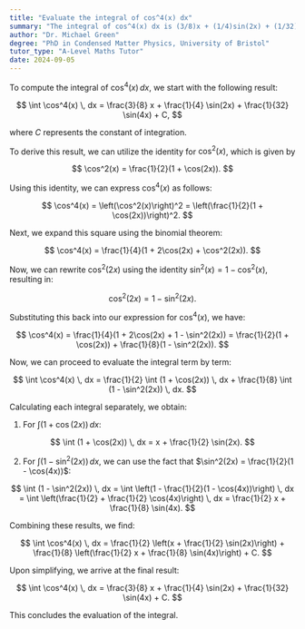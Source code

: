 ```yaml
---
title: "Evaluate the integral of cos^4(x) dx"
summary: "The integral of cos^4(x) dx is (3/8)x + (1/4)sin(2x) + (1/32)sin(4x) + C."
author: "Dr. Michael Green"
degree: "PhD in Condensed Matter Physics, University of Bristol"
tutor_type: "A-Level Maths Tutor"
date: 2024-09-05
---
```


To compute the integral of $\cos^4(x) \, dx$, we start with the following result:

$$ \int \cos^4(x) \, dx = \frac{3}{8} x + \frac{1}{4} \sin(2x) + \frac{1}{32} \sin(4x) + C, $$

where $C$ represents the constant of integration.

To derive this result, we can utilize the identity for $\cos^2(x)$, which is given by 

$$ \cos^2(x) = \frac{1}{2}(1 + \cos(2x)). $$ 

Using this identity, we can express $\cos^4(x)$ as follows:

$$ \cos^4(x) = \left(\cos^2(x)\right)^2 = \left(\frac{1}{2}(1 + \cos(2x))\right)^2. $$ 

Next, we expand this square using the binomial theorem:

$$ \cos^4(x) = \frac{1}{4}(1 + 2\cos(2x) + \cos^2(2x)). $$

Now, we can rewrite $\cos^2(2x)$ using the identity $\sin^2(x) = 1 - \cos^2(x)$, resulting in:

$$ \cos^2(2x) = 1 - \sin^2(2x). $$

Substituting this back into our expression for $\cos^4(x)$, we have:

$$ \cos^4(x) = \frac{1}{4}(1 + 2\cos(2x) + 1 - \sin^2(2x)) = \frac{1}{2}(1 + \cos(2x)) + \frac{1}{8}(1 - \sin^2(2x)). $$

Now, we can proceed to evaluate the integral term by term:

$$ \int \cos^4(x) \, dx = \frac{1}{2} \int (1 + \cos(2x)) \, dx + \frac{1}{8} \int (1 - \sin^2(2x)) \, dx. $$

Calculating each integral separately, we obtain:

1. For $\int (1 + \cos(2x)) \, dx$:

$$ \int (1 + \cos(2x)) \, dx = x + \frac{1}{2} \sin(2x). $$

2. For $\int (1 - \sin^2(2x)) \, dx$, we can use the fact that $\sin^2(2x) = \frac{1}{2}(1 - \cos(4x))$:

$$ \int (1 - \sin^2(2x)) \, dx = \int \left(1 - \frac{1}{2}(1 - \cos(4x))\right) \, dx = \int \left(\frac{1}{2} + \frac{1}{2} \cos(4x)\right) \, dx = \frac{1}{2} x + \frac{1}{8} \sin(4x). $$

Combining these results, we find:

$$ \int \cos^4(x) \, dx = \frac{1}{2} \left(x + \frac{1}{2} \sin(2x)\right) + \frac{1}{8} \left(\frac{1}{2} x + \frac{1}{8} \sin(4x)\right) + C. $$

Upon simplifying, we arrive at the final result:

$$ \int \cos^4(x) \, dx = \frac{3}{8} x + \frac{1}{4} \sin(2x) + \frac{1}{32} \sin(4x) + C. $$ 

This concludes the evaluation of the integral.
    